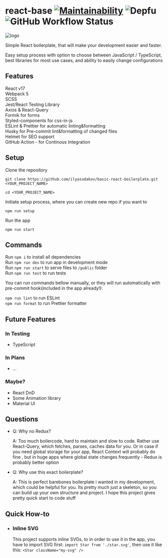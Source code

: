 # react-base [![Maintainability](https://api.codeclimate.com/v1/badges/189ab4185c34a62912ad/maintainability)](https://codeclimate.com/github/ilyasudakov/react-base/maintainability) ![Depfu](https://img.shields.io/depfu/ilyasudakov/react-base) ![GitHub Workflow Status](https://img.shields.io/github/workflow/status/ilyasudakov/react-base/CI)

![logo](public/logo.png)

Simple React boilerplate, that will make your development easier and faster.

Easy setup process with option to choose between JavaScript / TypeScript, best libraries for most use cases, and ability to easily change configurations

## Features

React v17<br>
Webpack 5<br>
SCSS<br>
Jest/React Testing Library<br>
Axios & React-Query<br>
Formik for forms<br>
Styled-components for css-in-js<br>
ESLint & Prettier for automatic linting&formatting<br>
Husky for Pre-commit lint&formatting of changed files<br>
Helmet for SEO support<br>
GitHub Action - for Continous Integration<br>

## Setup

Clone the repository

```
git clone https://github.com/ilyasudakov/basic-react-boilerplate.git <YOUR_PROJECT_NAME>

cd <YOUR_PROJECT_NAME>
```

Initiate setup process, where you can create new repo if you want to

```
npm run setup
```

Run the app

```
npm run start
```

## Commands

Run `npm i` to install all dependencies<br>
Run `npm run dev` to run app in development mode<br>
Run `npm run start` to serve files to `/public` folder<br>
Run `npm run test` to run tests<br>

You can run commands bellow manually, or they will run automatically with pre-commit hook(included in the app already!):

`npm run lint` to run ESLint<br>
`npm run format` to run Prettier formatter<br>

## Future Features

### In Testing

- TypeScript

### In Plans

- ...

### Maybe?

- React DnD
- Some Animation library
- Material UI

## Questions

- Q: Why no Redux?

  A: Too much boilercode, hard to maintain and slow to code. Rather use React-Query, which fetches, parses, caches data for you. Or in case if you need global storage for your app, React Context will probably do fine , but in huge apps where global state changes frequently - Redux is probably better option

- Q: Why use this exact boilerplate?

  A: This is perfect barebones boilerplate i wanted in my development, which could be helpful for you. Its pretty much just a skeleton, so you can build up your own structure and project. I hope this project gives pretty quick start to code stuff

## Quick How-to

- ### Inline SVG
  This project supports inline SVGs, to in order to use it in the app, you have to import SVG first: `import Star from './star.svg'`, then use it like this: `<Star className="my-svg" />`
